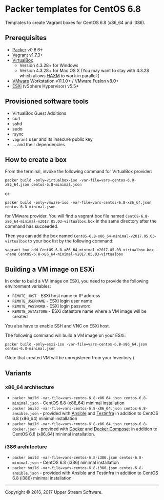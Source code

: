 # Packer templates for CentOS 6.8

Templates to create Vagrant boxes for CentOS 6.8 (x86_64 and i386).

## Prerequisites

* [Packer] v0.8.6+
* [Vagrant] v1.7.3+
* [VirtualBox]
	* Version 4.3.28+ for Windows
	* Version 4.3.28+ for Mac OS X (You may want to stay with 4.3.28 which allows [HAXM] to work in parallel.)
* [VMware] Workstation v11.1.0+ / VMware Fusion v8.0+
* [ESXi] (vSphere Hypervisor) v5.5+

[ESXi]: http://www.vmware.com/products/vsphere-hypervisor
        "Free VMware vSphere Hypervisor, Free Virtualization (ESXi)"
[HAXM]: https://software.intel.com/en-us/android/articles/intel-hardware-accelerated-execution-manager
        "Intel&reg; Hardware Accelerated Execution Manager"
[Packer]: https://www.packer.io/ "Packer by HashiCorp"
[Vagrant]: https://www.vagrantup.com/ "Vagrant"
[VirtualBox]: https://www.virtualbox.org/ "Oracle VM VirtualBox"
[VMware]: http://www.vmware.com/ "VMware Virtualization for Desktop &amp; Server, Application, Public &amp; Hybrid Clouds"

## Provisioned software tools

* VirtualBox Guest Additions
* curl
* sshd
* sudo
* rsync
* `vagrant` user and its insecure public key
* ... and their dependencies

## How to create a box

From the terminal, invoke the following command for VirtualBox provider:

    packer build -only=virtualbox-iso -var-file=vars-centos-6.8-x86_64.json centos-6.8-minimal.json

or:

    packer build -only=vmware-iso -var-file=vars-centos-6.8-x86_64.json centos-6.8-minimal.json

for VMware provider.
You will find a vagrant box file named `CentOS-6.8-x86_64-minimal-v2017.05.03-virtualbox.box`
in the same directory after the command has succeeded.

Then you can add the box named `CentOS-6.8-x86_64-minimal-v2017.05.03-virtualbox` to your box list
by the following command:

    vagrant box add CentOS-6.8-x86_64-minimal-v2017.05.03-virtualbox.box --name CentOS-6.8-x86_64-minimal-v2017.05.03-virtualbox


## Building a VM image on ESXi

In order to build a VM image on ESXi, you need to provide the following environment variables:

* `REMOTE_HOST` - ESXi host name or IP address
* `REMOTE_USERNAME` - ESXi login user name
* `REMOTE_PASSWORD` - ESXi login password
* `REMOTE_DATASTORE` - ESXi datastore name where a VM image will be created

You also have to enable SSH and VNC on ESXi host.

The following command will build a VM image on your ESXi:

    packer build -only=esxi-iso -var-file=vars-centos-6.8-x86_64.json centos-6.8-minimal.json

(Note that created VM will be unregistered from your Inventory.)

## Variants

### x86_64 architecture

* `packer build -var-file=vars-centos-6.8-x86_64.json centos-6.8-minimal.json` - CentOS 6.8 (x86_64) minimal installation
* `packer build -var-file=vars-centos-6.8-x86_64.json centos-6.8-ansible.json` - provided with [Ansible] and [Testinfra]
  in addition to CentOS 6.8 (x86_64) minimal installation
* `packer build -var-file=vars-centos-6.8-x86_64.json centos-6.8-docker.json` - provided with [Docker] and [Docker Compose];
  in addition to CentOS 6.8 (x86_64) minimal installation.

### i386 architecture

* `packer build -var-file=vars-centos-6.8-i386.json centos-6.8-minimal.json` - CentOS 6.8 (i386) minimal installation
* `packer build -var-file=vars-centos-6.8-i386.json centos-6.8-ansible.json` - provided with Ansible and Testinfra
  in addition to CentOS 6.8 (i386) minimal installation

[Ansible]: http://www.ansible.com/home "Ansible is Simple IT Automation"
[Docker]: https://www.docker.com/ "Docker - Build, Ship and Run Any App, Anywhere"
[Docker Compose]: https://docs.docker.com/compose/ "Docker Compose - Docker Documentation"
[Testinfra]: https://testinfra.readthedocs.io/en/latest/ "Testinfra test your infrastructure &mdash; testinfra 1.1.3.dev24 documentation"

- - -

Copyright &copy; 2016, 2017 Upper Stream Software.
